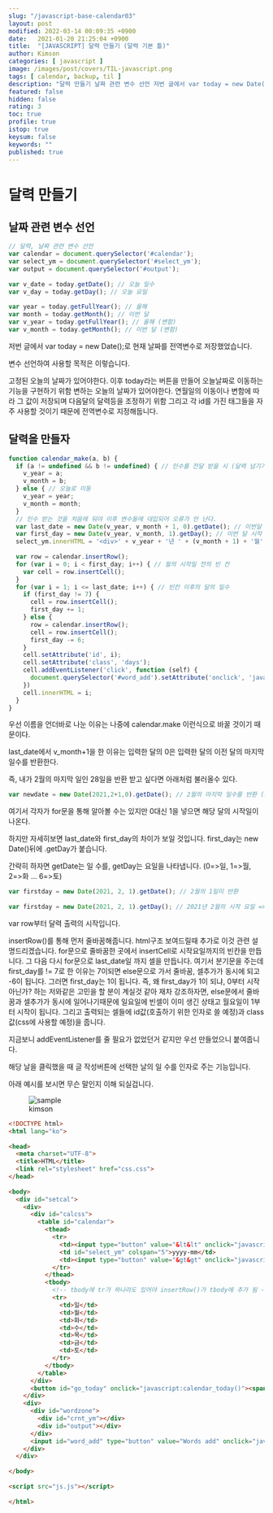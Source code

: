 ```yaml
---
slug: "/javascript-base-calendar03"
layout: post
modified: 2022-03-14 00:09:35 +0900
date:   2021-01-20 21:25:04 +0900
title:  "[JAVASCRIPT] 달력 만들기 (달력 기본 틀)"
author: Kimson
categories: [ javascript ]
image: /images/post/covers/TIL-javascript.png
tags: [ calendar, backup, til ]
description: "달력 만들기 날짜 관련 변수 선언 저번 글에서 var today = new Date();로 현재 날짜를 전역변수로 저장했었습니다."
featured: false
hidden: false
rating: 3
toc: true
profile: true
istop: true
keysum: false
keywords: ""
published: true
---
```


# 달력 만들기

## 날짜 관련 변수 선언

```javascript
// 달력, 날짜 관련 변수 선언
var calendar = document.querySelector('#calendar');
var select_ym = document.querySelector('#select_ym');
var output = document.querySelector('#output');
 
var v_date = today.getDate(); // 오늘 일수
var v_day = today.getDay(); // 오늘 요일
 
var year = today.getFullYear(); // 올해
var month = today.getMonth(); // 이번 달
var v_year = today.getFullYear(); // 올해 (변함)
var v_month = today.getMonth(); // 이번 달 (변함)
```

저번 글에서 var today = new Date();로 현재 날짜를 전역변수로 저장했었습니다.

변수 선언하여 사용할 목적은 이렇습니다.

고정된 오늘의 날짜가 있어야한다. 이후 today라는 버튼을 만들어 오늘날짜로 이동하는 기능을 구현하기 위함
변하는 오늘의 날짜가 있어야한다. 연월일의 이동이나 변함에 따라 그 값이 저장되며 다음달의 달력등을 조정하기 위함
그리고 각 id를 가진 태그들을 자주 사용할 것이기 때문에 전역변수로 지정해둡니다.

## 달력을 만들자

```javascript
function calendar_make(a, b) {
  if (a != undefined && b != undefined) { // 인수를 전달 받을 시 (달력 넘기기)
    v_year = a;
    v_month = b;
  } else { // 오늘로 이동
    v_year = year;
    v_month = month;
  }
  // 인수 받는 것을 처음에 둬야 이후 변수들에 대입되어 오류가 안 난다.
  var last_date = new Date(v_year, v_month + 1, 0).getDate(); // 이번달 마지막 일
  var first_day = new Date(v_year, v_month, 1).getDay(); // 이번 달 시작 요일 (0=>일, 1=>월 ...)
  select_ym.innerHTML = '<div>' + v_year + '년 ' + (v_month + 1) + '월' + '</div>';
 
  var row = calendar.insertRow();
  for (var i = 0; i < first_day; i++) { // 월의 시작일 전의 빈 칸
    var cell = row.insertCell();
  }
  for (var i = 1; i <= last_date; i++) { // 빈칸 이후의 달의 일수
    if (first_day != 7) {
      cell = row.insertCell();
      first_day += 1;
    } else {
      row = calendar.insertRow();
      cell = row.insertCell();
      first_day -= 6;
    }
    cell.setAttribute('id', i);
    cell.setAttribute('class', 'days');
    cell.addEventListener('click', function (self) {
      document.querySelector('#word_add').setAttribute('onclick', 'javascript:words_add(' + self.target.id + ')');
    })
    cell.innerHTML = i;
  }
}
```

우선 이름을 언더바로 나눈 이유는 나중에 calendar.make 이런식으로 바꿀 것이기 때문이다.

last_date에서 v_month+1을 한 이유는 입력한 달의 0은 입력한 달의 이전 달의 마지막 일수를 반환한다.

즉, 내가 2월의 마지막 일인 28일을 반환 받고 싶다면 아래처럼 불러올수 있다.

```javascript
var newdate = new Date(2021,2+1,0).getDate(); // 2월의 마지막 일수를 반환 (28일)
```

여기서 각자가 for문을 통해 알아볼 수는 있지만 0대신 1을 넣으면 해당 달의 시작일이 나온다.

하지만 자세히보면 last_date와 first_day의 차이가 보일 것입니다. first_day는 new Date()뒤에 .getDay가 붙습니다.

간략히 하자면 getDate는 일 수를, getDay는 요일을 나타냅니다. (0=>일, 1=>월, 2=>화 ... 6=>토)

```javascript
var firstday = new Date(2021, 2, 1).getDate(); // 2월의 1일이 반환
 
var firstday = new Date(2021, 2, 1).getDay(); // 2021년 2월의 시작 요일 => "5" (금요일)
```

var row부터 달력 출력의 시작입니다.

insertRow()를 통해 먼저 줄바꿈해줍니다. html구조 보여드릴때 추가로 이것 관련 설명드리겠습니다.
for문으로 줄바꿈한 곳에서 insertCell로 시작요일까지의 빈칸을 만듭니다.
그 다음 다시 for문으로 last_date일 까지 셀을 만듭니다. 여기서 분기문을 주는데 first_day를 != 7로 한 이유는 7이되면 else문으로 가서 줄바꿈, 셀추가가 동시에 되고 -6이 됩니다. 그러면 first_day는 1이 됩니다.
즉, 왜 first_day가 1이 되냐, 0부터 시작 아닌가? 하는 저와같은 고민을 할 분이 계실것 같아 재차 강조하자면, else문에서 줄바꿈과 셀추가가 동시에 일어나기때문에 일요일에 빈셀이 이미 생긴 상태고 월요일이 1부터 시작이 됩니다.
그리고 출력되는 셀들에 id값(호출하기 위한 인자로 쓸 예정)과 class값(css에 사용할 예정)을 줍니다.

지금보니 addEventListener를 줄 필요가 없었던거 같지만 우선 만들었으니 붙여줍니다.

해당 날을 클릭했을 때 글 작성버튼에 선택한 날의 일 수를 인자로 주는 기능입니다.

아래 예시를 보시면 무슨 말인지 이해 되실겁니다.

<figure class="text-center">
<span class="w-inline-block">
   <img src="{{site.baseurl}}/assets/images/post/back/back03.png" alt="sample" title="sample">
   <figcaption>kimson</figcaption>
</span>
</figure>

```html
<!DOCTYPE html>
<html lang="ko">
 
<head>
  <meta charset="UTF-8">
  <title>HTML</title>
  <link rel="stylesheet" href="css.css">
</head>
 
<body>
  <div id="setcal">
    <div>
      <div id="calcss">
        <table id="calendar">
          <thead>
            <tr>
              <td><input type="button" value="&lt&lt" onclick="javascript:before_after(this)"></td>
              <td id="select_ym" colspan="5">yyyy-mm</td>
              <td><input type="button" value="&gt&gt" onclick="javascript:before_after(this)"></td>
            </tr>
          </thead>
          <tbody>
            <!-- tbody에 tr가 하나라도 있어야 insertRow()가 tbody에 추가 됨 -->
            <tr>
              <td>일</td>
              <td>월</td>
              <td>화</td>
              <td>수</td>
              <td>목</td>
              <td>금</td>
              <td>토</td>
            </tr>
          </tbody>
        </table>
      </div>
      <button id="go_today" onclick="javascript:calendar_today()"><span>Today</span></button>
    </div>
    <div>
      <div id="wordzone">
        <div id="crnt_ym"></div>
        <div id="output"></div>
      </div>
      <input id="word_add" type="button" value="Words add" onclick="javascript:words_add()" />
    </div>
  </div>
 
</body>
 
<script src="js.js"></script>
 
</html>
```